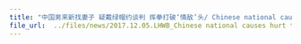 ```yaml
---
title: "中国男来新找妻子 疑戴绿帽约谈判 挥拳打破‘情敌’头/ Chinese national causes hurt to man he suspects was having affair with wife"
file_url:  ../files/news/2017.12.05.LHWB_Chinese national causes hurt to man he suspects was having affair with wife 中国男来新找妻子 疑戴绿帽约谈判 挥拳打破‘情敌’头.pdf
---
```

